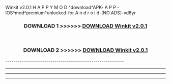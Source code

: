  Winkit v2.0.1 H A P P Y M O D ^download^APK- A P P -IOS^mod^premium^unlocked-for A n d r o i d-[NO.ADS]-vd6yr



<div align="center">

<h3>DOWNLOAD 1 >>>>>> <a href="https://en-mod.web.app/?en= Winkit v2.0.1">DOWNLOAD Winkit v2.0.1 </a></h3><br>

<h3>DOWNLOAD 2 >>>>>> <a href="https://en-mod.web.app/?en= Winkit v2.0.1">DOWNLOAD Winkit v2.0.1 </a></h3>

</div>
----------------------------------------------------------

----------------------------------------------------------

----------------------------------------------------------

----------------------------------------------------------



